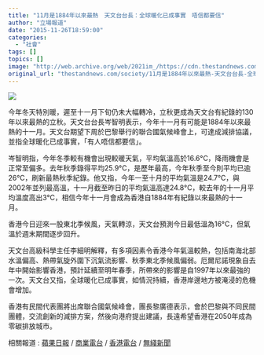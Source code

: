 ```yaml
---
title: "11月是1884年以來最熱　天文台台長：全球暖化已成事實　唔信都要信"
author: "立場報道"
date: "2015-11-26T18:59:00"
categories:
  - "社會"
tags: []
topics: []
image: "http://web.archive.org/web/2021im_/https://cdn.thestandnews.com/media/photos/cache/20151126-13_XOX0v_1200x0.png"
original_url: "thestandnews.com/society/11月是1884年以來最熱-天文台台長-全球暖化已成事實-唔信都要信"
---
```

![](http://web.archive.org/web/2021im_/https://cdn.thestandnews.com/media/photos/cache/20151126-13_XOX0v_1200x0.png)

今年冬天特別暖，遲至十一月下旬仍未大幅轉冷，立秋更成為天文台有紀錄的130年以來最熱的立秋。天文台台長岑智明表示，今年十一月有可能是1884年以來最熱的十一月。天文台期望下周於巴黎舉行的聯合國氣候峰會上，可達成減排協議，並指全球暖化已成事實，「有人唔信都要信」。

岑智明指，今年冬季較有機會出現較暖天氣，平均氣溫高於16.6°C，降雨機會是正常至偏多。去年秋季錄得平均25.9°C，是歷年最高，今年秋季至今則平均已逾26°C，刷新最熱秋季紀錄。他又指，今年一至十月的平均氣溫是24.7°C，與2002年並列最高溫，十一月截至昨日的平均氣溫高達24.8°C，較去年的十一月平均溫度高出3°C，相信今年十一月會成為香港自1884年有紀錄以來最熱的十一月。

香港今日迎來一股東北季候風，天氣轉涼，天文台預測今日最低溫為16°C，但氣溫於週末期間逐步回升。

天文台高級科學主任李細明解釋，有多項因素令香港今年氣溫較熱，包括南海北部水溫偏高、熱帶氣旋外圍下沉氣流影響、秋季東北季候風偏弱。厄爾尼諾現象自去年中開始影響香港，預計延續至明年春季，所帶來的影響是自1997年以來最強的一次。天文台又指，全球暖化已成事實，如情況持續，香港岸邊地方被淹浸的危機會增加。

香港有民間代表團將出席聯合國氣候峰會，團長黎廣德表示，會於巴黎與不同民間團體，交流創新的減排方案，然後向港府提出建議，長遠希望香港在2050年成為零碳排放城市。

相關報道 : [蘋果日報](http://web.archive.org/web/20210628190349/http://hk.apple.nextmedia.com/realtime/news/20151126/54471688) / [商業電台](http://web.archive.org/web/20210628190349/http://www.881903.com/Page/ZH-TW/newsdetail.aspx?ItemId=838461&csid=261_341) / [香港電台](http://web.archive.org/web/20210628190349/https://hk.news.yahoo.com/%E5%A4%A9%E6%96%87%E5%8F%B0%E6%96%99%E5%8E%84%E7%88%BE%E5%B0%BC%E8%AB%BE%E5%B0%8D%E6%9C%AC%E6%B8%AF%E5%BD%B1%E9%9F%BF%E6%8C%81%E7%BA%8C%E8%87%B3%E6%98%8E%E5%B9%B4%E6%98%A5%E5%AD%A3-081840579.html) / [無綫新聞](http://web.archive.org/web/20210628190349/http://news.tvb.com/local/5656d5c66db28c820f000008)